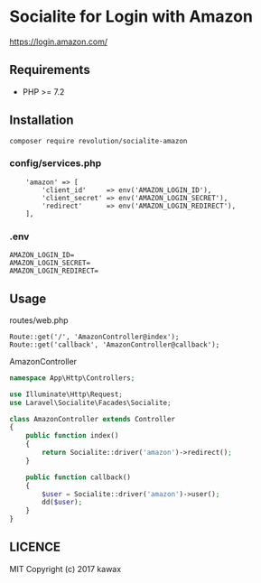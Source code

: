 # Socialite for Login with Amazon

https://login.amazon.com/

## Requirements
- PHP >= 7.2

## Installation
```
composer require revolution/socialite-amazon
```

### config/services.php

```
    'amazon' => [
        'client_id'     => env('AMAZON_LOGIN_ID'),
        'client_secret' => env('AMAZON_LOGIN_SECRET'),
        'redirect'      => env('AMAZON_LOGIN_REDIRECT'),
    ],
```

### .env
```
AMAZON_LOGIN_ID=
AMAZON_LOGIN_SECRET=
AMAZON_LOGIN_REDIRECT=
```

## Usage

routes/web.php
```
Route::get('/', 'AmazonController@index');
Route::get('callback', 'AmazonController@callback');
```

AmazonController

```php
namespace App\Http\Controllers;

use Illuminate\Http\Request;
use Laravel\Socialite\Facades\Socialite;

class AmazonController extends Controller
{
    public function index()
    {
        return Socialite::driver('amazon')->redirect();
    }

    public function callback()
    {
        $user = Socialite::driver('amazon')->user();
        dd($user);
    }
}

```

## LICENCE
MIT
Copyright (c) 2017 kawax
